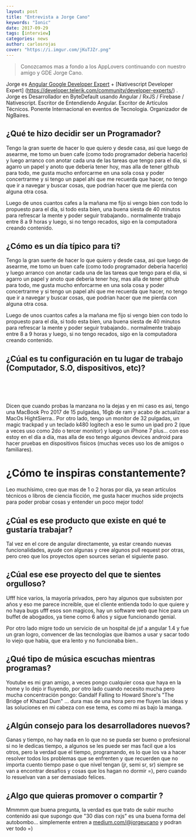 ```yaml
---
layout: post
title: "Entrevista a Jorge Cano"
keywords: "Ionic"
date: 2017-09-29
tags: [interview]
categories: news
author: carlosrojas
cover: "https://i.imgur.com/jKuTJZr.png"
---
```

> Conozcamos mas a fondo a los AppLovers continuando con nuestro amigo y GDE  Jorge Cano.

<amp-img width="1024" height="512" layout="responsive" src="https://i.imgur.com/jKuTJZr.png"></amp-img> 

Jorge es [Angular Google Developer Expert](https://developers.google.com/experts/people/jorge-cano) + [Nativescript Developer Expert] (https://developer.telerik.com/community/developer-experts/) . Jorge es Desarrollador en ByteDefault usando Angular / RxJS / Firebase / Nativescript. Escritor de Entendiendo Angular. Escritor de Artículos Técnicos. Ponente Internacional en eventos de Tecnologia. Organizador de NgBaires.

## ¿Qué te hizo decidir ser un Programador?

Tengo la gran suerte de hacer lo que quiero y desde casa, asi que luego de asearme, me tomo un buen cafe (como todo programador deberia hacerlo) y luego arranco con anotar cada una de las tareas que tengo para el dia, si agarro un papel y anoto que deberia tener hoy, mas alla de tener github para todo, me gusta mucho enforcarme en una sola cosa y poder concertrarme y si tengo un papel ahi que me recuerda que hacer, no tengo que ir a navegar y buscar cosas, que podrian hacer que me pierda con alguna otra cosa. 

Luego de unos cuantos cafes a la mañana me fijo si vengo bien con todo lo propuesto para el día, si todo esta bien, una buena siesta de 40 minutos para refrescar la mente y poder seguir trabajando.. normalmente trabajo entre 8 a 9 horas y luego, si no tengo recados, sigo en la computadora creando contenido. 


## ¿Cómo es un día típico para ti?

Tengo la gran suerte de hacer lo que quiero y desde casa, asi que luego de asearme, me tomo un buen cafe (como todo programador deberia hacerlo) y luego arranco con anotar cada una de las tareas que tengo para el dia, si agarro un papel y anoto que deberia tener hoy, mas alla de tener github para todo, me gusta mucho enforcarme en una sola cosa y poder concertrarme y si tengo un papel ahi que me recuerda que hacer, no tengo que ir a navegar y buscar cosas, que podrian hacer que me pierda con alguna otra cosa. 

Luego de unos cuantos cafes a la mañana me fijo si vengo bien con todo lo propuesto para el día, si todo esta bien, una buena siesta de 40 minutos para refrescar la mente y poder seguir trabajando.. normalmente trabajo entre 8 a 9 horas y luego, si no tengo recados, sigo en la computadora creando contenido.


## ¿Cúal es tu configuración en tu lugar de trabajo (Computador, S.O, dispositivos, etc)?

<amp-img width="1056" height="158" layout="responsive" src="https://firebasestorage.googleapis.com/v0/b/ion-book.appspot.com/o/posts%2F2017-09-19-interview-javico%2F2017-09-18_19-21-07.png?alt=media&token=f578854a-92df-4242-8701-22bc4bfd36b5"></amp-img>
<br/>
<amp-img width="450" height="800" layout="fixed" src="https://firebasestorage.googleapis.com/v0/b/ion-book.appspot.com/o/posts%2F2017-09-19-interview-javico%2FScreenshot_20170918-190234.png?alt=media&token=cbc1cf78-e336-48b6-83a6-e174385ceeee"></amp-img>
<br>
<amp-img width="1024" height="768" layout="responsive" src="https://firebasestorage.googleapis.com/v0/b/ion-book.appspot.com/o/posts%2F2017-09-19-interview-javico%2F20170918_185707.jpg?alt=media&token=db880423-a381-431a-af5e-4817e5e0a671"></amp-img> 
<br/>

Dicen que cuando probas la manzana no la dejas y en mi caso es asi, tengo una MacBook Pro 2017 de 15 pulgadas, 16gb de ram y acabo de actualizar a MacOs HightSierra.. Por otro lado, tengo un monitor de 32 pulgadas, un magic trackpad y un teclado k480 logitech a eso le sumo un ipad pro 2 (que a veces uso como 2do o tercer monitor) y luego un iPhone 7 plus... con eso estoy en el día a día, mas alla de eso tengo algunos devices android para hacer pruebas en dispositivos fisicos (muchas veces uso los de amigos o familiares).

# ¿Cómo te inspiras constantemente?

Leo muchísimo, creo que mas de 1 o 2 horas por día, ya sean artículos técnicos o libros de ciencia ficción, me gusta hacer muchos side projects para poder probar cosas y entender un poco mejor todo!

## ¿Cúal es ese producto que existe en qué te gustaría trabajar?

Tal vez en el core de angular directamente, ya estar creando nuevas funcionalidades, ayude con algunas y cree algunos pull request por otras, pero creo que los proyectos open sources serian el siguiente paso.

## ¿Cúal ese ese proyecto del que te sientes orgulloso?

Ufff hice varios, la mayoría privados, pero hay algunos que subsisten por años y eso me parece increible, que el cliente entienda todo lo que quiere y no haya bugs ufff esos son magicos, hay un software web que hice para un buffet de abogados, ya tiene como 6 años y sigue funcionando genial.

Por otro lado migre todo un servicio de un hospital de jsf a angular 1.4 y fue un gran logro, convencer de las tecnologías que ibamos a usar y sacar todo lo viejo que habia, que era lento y no funcionaba bien.. 

<amp-img width="1915" height="967" layout="responsive" src="https://firebasestorage.googleapis.com/v0/b/ion-book.appspot.com/o/posts%2F2017-09-19-interview-javico%2Fimage.png?alt=media&token=cff4388b-eef7-4906-8377-596817294bf0"></amp-img>

<amp-img width="1915" height="967" layout="responsive" src="https://firebasestorage.googleapis.com/v0/b/ion-book.appspot.com/o/posts%2F2017-09-19-interview-javico%2Fimage_1.png?alt=media&token=2e8b048b-cec5-4d93-af6b-407e1d10512a"></amp-img>

## ¿Qué tipo de música escuchas mientras programas?

Youtube es mi gran amigo, a veces pongo cualquier cosa que haya en la home y lo dejo ir fluyendo, por otro lado cuando necesito mucha pero mucha concentración pongo:  Gandalf Falling to Howard Shore's "The Bridge of Khazad Dum" ... dura mas de una hora pero me fluyen las ideas y las soluciones en mi cabeza con ese tema, es como mi as bajo la manga.

## ¿Algún consejo para los desarrolladores nuevos?

Ganas y tiempo, no hay nada en lo que no se pueda ser bueno o profesional si no le dedicas tiempo, a algunos se les puede ser mas facil que a los otros, pero la verdad que el tiempo, programando, es lo que los va a hacer resolver todos los problemas que se enfrenten y que recuerden que no importa cuento tiempo pase o que nivel tengan (jr, semi sr, sr) siempre se van a encontrar desafios y cosas que los hagan no dormir =), pero cuando lo resuelvan van a ser demasiado felices.

## ¿Algo que quieras promover o compartir ?

Mmmmm que buena pregunta, la verdad es que trato de subir mucho contenido asi que supongo que "30 días con rxjs" es una buena forma del autobombo... simplemente entren a [medium.com/@jorgeucano](https://medium.com/@jorgeucano) y podran ver todo =)